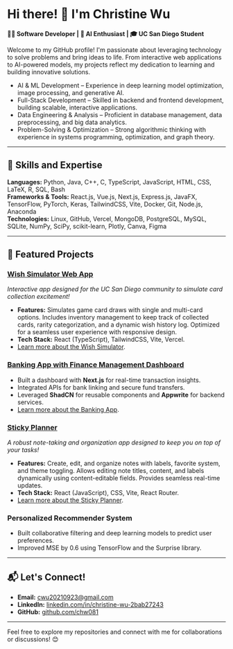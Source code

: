 # Hi there! 👋 I'm Christine Wu  

**👩‍💻 Software Developer | 🧠 AI Enthusiast | 🎓 UC San Diego Student**  

Welcome to my GitHub profile! I'm passionate about leveraging technology to solve problems and bring ideas to life. From interactive web applications to AI-powered models, my projects reflect my dedication to learning and building innovative solutions.
- AI & ML Development – Experience in deep learning model optimization, image processing, and generative AI.
- Full-Stack Development – Skilled in backend and frontend development, building scalable, interactive applications.
- Data Engineering & Analysis – Proficient in database management, data preprocessing, and big data analytics.
- Problem-Solving & Optimization – Strong algorithmic thinking with experience in systems programming, optimization, and graph theory.

---

## 🧐 Skills and Expertise  
**Languages:** Python, Java, C++, C, TypeScript, JavaScript, HTML, CSS, LaTeX, R, SQL, Bash<br> 
**Frameworks & Tools:** React.js, Vue.js, Next.js, Express.js, JavaFX, TensorFlow, PyTorch, Keras, TailwindCSS, Vite, Docker, Git, Node.js, Anaconda<br>
**Technologies:** Linux, GitHub, Vercel, MongoDB, PostgreSQL, MySQL, SQLite, NumPy, SciPy, scikit-learn, Plotly, Canva, Figma

---

## 🌟 Featured Projects  
### [Wish Simulator Web App](https://we-wish-simulator.vercel.app)  
*Interactive app designed for the UC San Diego community to simulate card collection excitement!*  
- **Features:** Simulates game card draws with single and multi-card options. Includes inventory management to keep track of collected cards, rarity categorization, and a dynamic wish history log. Optimized for a seamless user experience with responsive design.
- **Tech Stack:** React (TypeScript), TailwindCSS, Vite, Vercel.  
- [Learn more about the Wish Simulator](https://github.com/chw081/we-wish-simulator).

### [Banking App with Finance Management Dashboard](https://banking-wine.vercel.app)
- Built a dashboard with **Next.js** for real-time transaction insights.  
- Integrated APIs for bank linking and secure fund transfers.  
- Leveraged **ShadCN** for reusable components and **Appwrite** for backend services.
- [Learn more about the Banking App](https://github.com/chw081/banking).

### [Sticky Planner](https://sticky-planner.vercel.app)
*A robust note-taking and organization app designed to keep you on top of your tasks!*  
- **Features:** Create, edit, and organize notes with labels, favorite system, and theme toggling. Allows editing note titles, content, and labels dynamically using content-editable fields. Provides seamless real-time updates.
- **Tech Stack:** React (JavaScript), CSS, Vite, React Router.
- [Learn more about the Sticky Planner](https://github.com/chw081/Sticky-Planner).

### Personalized Recommender System  
- Built collaborative filtering and deep learning models to predict user preferences.  
- Improved MSE by 0.6 using TensorFlow and the Surprise library.  

---

## 📬 Let's Connect!  
- **Email:** [cwu20210923@gmail.com](mailto:cwu20210923@gmail.com)  
- **LinkedIn:** [linkedin.com/in/christine-wu-2bab27243](https://linkedin.com/in/christine-wu-2bab27243)  
- **GitHub:** [github.com/chw081](https://github.com/chw081)  

---


Feel free to explore my repositories and connect with me for collaborations or discussions! 😊
